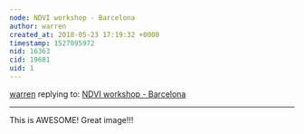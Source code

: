 ```yaml
---
node: NDVI workshop - Barcelona
author: warren
created_at: 2018-05-23 17:19:32 +0000
timestamp: 1527095972
nid: 16363
cid: 19681
uid: 1
---
```




[warren](../profile/warren) replying to: [NDVI workshop - Barcelona](../notes/imvec/05-18-2018/ndvi-workshop)

----
This is AWESOME! Great image!!!